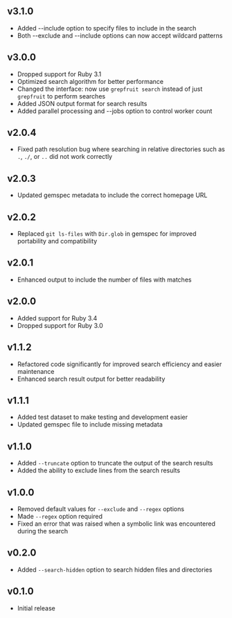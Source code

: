 ## v3.1.0

- Added --include option to specify files to include in the search
- Both --exclude and --include options can now accept wildcard patterns

## v3.0.0

- Dropped support for Ruby 3.1
- Optimized search algorithm for better performance
- Changed the interface: now use `grepfruit search` instead of just `grepfruit` to perform searches
- Added JSON output format for search results
- Added parallel processing and --jobs option to control worker count

## v2.0.4

- Fixed path resolution bug where searching in relative directories such as `.`, `./`, or `..` did not work correctly

## v2.0.3

- Updated gemspec metadata to include the correct homepage URL

## v2.0.2

- Replaced `git ls-files` with `Dir.glob` in gemspec for improved portability and compatibility

## v2.0.1

- Enhanced output to include the number of files with matches

## v2.0.0

- Added support for Ruby 3.4
- Dropped support for Ruby 3.0

## v1.1.2

- Refactored code significantly for improved search efficiency and easier maintenance
- Enhanced search result output for better readability

## v1.1.1

- Added test dataset to make testing and development easier
- Updated gemspec file to include missing metadata

## v1.1.0

- Added `--truncate` option to truncate the output of the search results
- Added the ability to exclude lines from the search results

## v1.0.0

- Removed default values for `--exclude` and `--regex` options
- Made `--regex` option required
- Fixed an error that was raised when a symbolic link was encountered during the search

## v0.2.0

- Added `--search-hidden` option to search hidden files and directories

## v0.1.0

- Initial release
